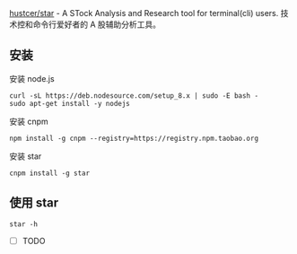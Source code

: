 [hustcer/star](https://github.com/hustcer) - A STock Analysis and Research tool for terminal(cli) users. 技术控和命令行爱好者的 A 股辅助分析工具。

## 安装

安装 node.js

```
curl -sL https://deb.nodesource.com/setup_8.x | sudo -E bash -
sudo apt-get install -y nodejs
```

安装 cnpm

```
npm install -g cnpm --registry=https://registry.npm.taobao.org
```

安装 star

```
cnpm install -g star
```

## 使用 star

```
star -h
```
- [ ] TODO
